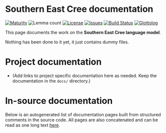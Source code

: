 # Southern East Cree documentation

[![Maturity](https://img.shields.io/endpoint?url=https%3A%2F%2Fraw.githubusercontent.com%2Fgiellalt%2Flang-crj%2Fgh-pages%2Fmaturity.json)](https://giellalt.github.io/MaturityClassification.html)
![Lemma count](https://img.shields.io/endpoint?url=https%3A%2F%2Fraw.githubusercontent.com%2Fgiellalt%2Flang-crj%2Fgh-pages%2Flemmacount.json)
[![License](https://img.shields.io/github/license/giellalt/lang-crj)](https://github.com/giellalt/lang-crj/blob/main/LICENSE)
[![Issues](https://img.shields.io/github/issues/giellalt/lang-crj)](https://github.com/giellalt/lang-crj/issues)
[![Build Status](https://builds.giellalt.org/api/badge/lang-crj?label=CI)](https://builds.giellalt.org/pipelines/lang-crj/builds/latest)
[![Glottolog](https://img.shields.io/badge/Glottolog-green)](https://glottolog.org/resource/languoid/id/__GLOTTOLOG_ID__)

This page documents the work on the **Southern East Cree language model**. 

Nothing has been done to it yet, it just contains dummy files.

# Project documentation

* (Add links to project specific documentation here as needed. Keep the documentation in the `docs/` directory.)

# In-source documentation

Below is an autogenerated list of documentation pages built from structured comments in the source code. All pages are also concatenated and can be read as one long text [here](crj.md).
